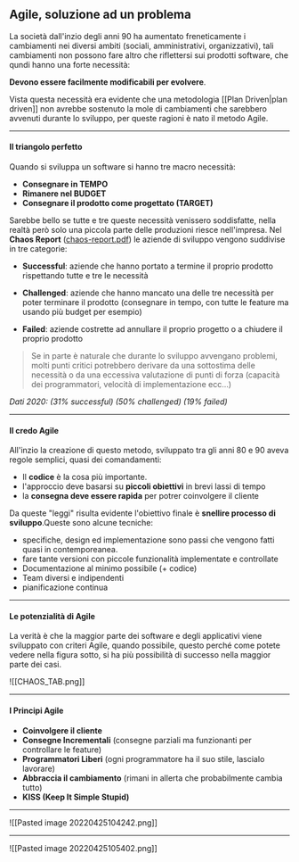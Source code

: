 ## Agile, soluzione ad un problema
La società dall'inzio degli anni 90 ha aumentato freneticamente i cambiamenti nei diversi ambiti (sociali, amministrativi, organizzativi), tali cambiamenti non possono fare altro che riflettersi sui prodotti software, che qundi hanno una forte necessità:

**Devono essere facilmente modificabili per evolvere**.

Vista questa necessità era evidente che una metodologia [[Plan Driven|plan driven]] non avrebbe sostenuto la mole di cambiamenti che sarebbero avvenuti durante lo sviluppo, per queste ragioni è nato il metodo Agile.

****

#### Il triangolo perfetto
Quando si sviluppa un software si hanno tre macro necessità:

- **Consegnare in TEMPO**
- **Rimanere nel BUDGET**
- **Consegnare il prodotto come progettato (TARGET)**

Sarebbe bello se tutte e tre queste necessità venissero soddisfatte, nella realtà però solo una piccola parte delle produzioni riesce nell'impresa. Nel **Chaos Report** ([chaos-report.pdf](file:///C:/Users/user/Downloads/chaos-report.pdf)) le aziende di sviluppo vengono suddivise in tre categorie:

- **Successful**: aziende che hanno portato a termine il proprio prodotto rispettando tutte e tre le necessità

- **Challenged**: aziende che hanno mancato una delle tre necessità per poter terminare il prodotto (consegnare in tempo, con tutte le feature ma usando più budget per esempio)

- **Failed**: aziende costrette ad annullare il proprio progetto o a chiudere il proprio prodotto

>Se in parte è naturale che durante lo sviluppo avvengano problemi, molti punti critici potrebbero derivare da una sottostima delle necessità o da una eccessiva valutazione di punti di forza (capacità dei programmatori, velocità di implementazione ecc...)

*Dati 2020: (31% successful) (50% challenged) (19% failed)*

****
#### Il credo Agile
All'inzio la creazione di questo metodo, sviluppato tra gli anni 80 e 90 aveva regole semplici, quasi dei comandamenti:

- Il **codice** è la cosa più importante.
- l'approccio deve basarsi su **piccoli obiettivi** in brevi lassi di tempo
- la **consegna deve essere rapida** per potrer coinvolgere il cliente

Da queste "leggi" risulta evidente l'obiettivo finale è **snellire processo di sviluppo**.Queste sono alcune tecniche:

- specifiche, design ed implementazione sono passi che vengono fatti quasi in contemporeanea. 
- fare tante versioni con piccole funzionalità implementate e controllate
- Documentazione al minimo possibile (+ codice)
- Team diversi e indipendenti
- pianificazione continua

****
#### Le potenzialità di Agile
La verità è che la maggior parte dei software e degli applicativi viene sviluppato con criteri Agile, quando possibile, questo perché come potete vedere nella figura sotto, si ha più possibilità di successo nella maggior parte dei casi.

![[CHAOS_TAB.png]]
****
#### I Principi Agile

- **Coinvolgere il cliente** 
- **Consegne Incrementali** (consegne parziali ma funzionanti per controllare le feature)
- **Programmatori Liberi** (ogni programmatore ha il suo stile, lascialo lavorare)
- **Abbraccia il cambiamento** (rimani in allerta che probabilmente cambia tutto)
- **KISS (Keep It Simple Stupid)** 
****
![[Pasted image 20220425104242.png]]
****
![[Pasted image 20220425105402.png]]